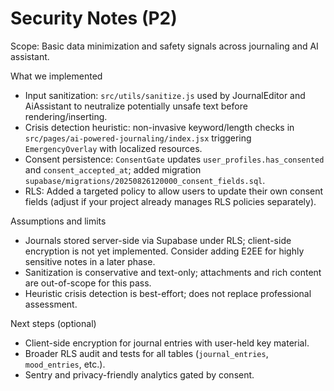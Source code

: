 # Security Notes (P2)

Scope: Basic data minimization and safety signals across journaling and AI assistant.

What we implemented
- Input sanitization: `src/utils/sanitize.js` used by JournalEditor and AiAssistant to neutralize potentially unsafe text before rendering/inserting.
- Crisis detection heuristic: non-invasive keyword/length checks in `src/pages/ai-powered-journaling/index.jsx` triggering `EmergencyOverlay` with localized resources.
- Consent persistence: `ConsentGate` updates `user_profiles.has_consented` and `consent_accepted_at`; added migration `supabase/migrations/20250826120000_consent_fields.sql`.
- RLS: Added a targeted policy to allow users to update their own consent fields (adjust if your project already manages RLS policies separately).

Assumptions and limits
- Journals stored server-side via Supabase under RLS; client-side encryption is not yet implemented. Consider adding E2EE for highly sensitive notes in a later phase.
- Sanitization is conservative and text-only; attachments and rich content are out-of-scope for this pass.
- Heuristic crisis detection is best-effort; does not replace professional assessment.

Next steps (optional)
- Client-side encryption for journal entries with user-held key material.
- Broader RLS audit and tests for all tables (`journal_entries`, `mood_entries`, etc.).
- Sentry and privacy-friendly analytics gated by consent.
